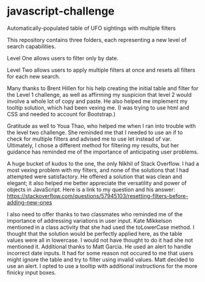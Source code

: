 # javascript-challenge
Automatically-populated table of UFO sightings with multiple filters

This repository contains three folders, each representing a new level of search capabilities. 

Level One allows users to filter only by date. 

Level Two allows users to apply multiple filters at once and resets all filters for each new search. 

Many thanks to Brent Hillen for his help creating the initial table and filter for the Level 1 challenge, as well as affirming my suspicion that level 2 would involve a whole lot of copy and paste. He also helped me implement my tooltip solution, which had been vexing me. (I was trying to use html and CSS and needed to account for Bootstrap.)

Gratitude as well to Youa Thao, who helped me when I ran into trouble with the level two challenge. She reminded me that I needed to use an if to check for multiple filters and advised me to use let instead of var. Ultimately, I chose a different method for filtering my results, but her guidance has reminded me of the importance of anticipating user problems. 

A huge bucket of kudos to the one, the only Nikhil of Stack Overflow. I had a most vexing problem with my filters, and none of the solutions that I had attempted were satisfactory. He offered a solution that was clean and elegant; it also helped me better appreciate the versatility and power of objects in JavaScript. Here is a link to my question and his answer: https://stackoverflow.com/questions/57945103/resetting-filters-before-adding-new-ones 


I also need to offer thanks to two classmates who reminded me of the importance of addressing variations in user input. 
Kate Mikkelson mentioned in a class activity that she had used the toLowerCase method. I thought that the solution would be perfectly applied here, as the table values were all in lowercase. I would not have thought to do it had she not mentioned it. 
Additional thanks to Matt Garcia. He used an alert to handle incorrect date inputs. It had for some reason not occured to me that users might ignore the table and try to filter using invalid values. Matt decided to use an alert. I opted to use a tooltip with additional instructions for the more finicky input boxes. 